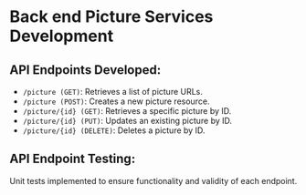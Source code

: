 # Back end Picture Services Development

## API Endpoints Developed:
- ```/picture (GET)```: Retrieves a list of picture URLs.
- ```/picture (POST)```: Creates a new picture resource.
- ```/picture/{id} (GET)```: Retrieves a specific picture by ID.
- ```/picture/{id} (PUT)```: Updates an existing picture by ID.
- ```/picture/{id} (DELETE)```: Deletes a picture by ID.

## API Endpoint Testing:
Unit tests implemented to ensure functionality and validity of each endpoint.
